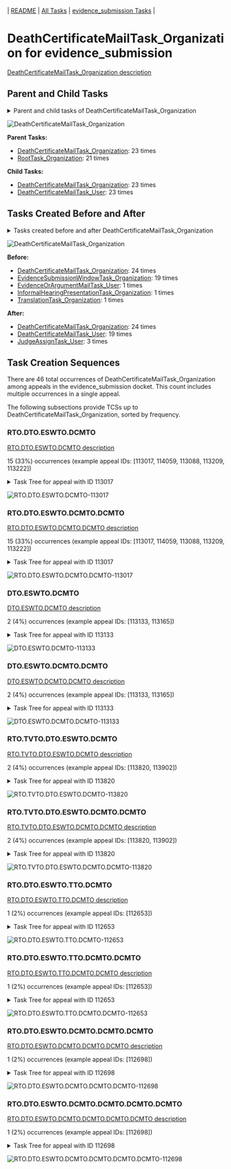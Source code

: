 <!-- DO NOT EDIT THIS FILE.  This file is autogenerated. -->
| [README](../README.md) | [All Tasks](../alltasks.md) | [evidence_submission Tasks](tasklist.md) |

# DeathCertificateMailTask_Organization for evidence_submission

[DeathCertificateMailTask_Organization description](../descr/DeathCertificateMailTask_Organization.md)

## Parent and Child Tasks

<details><summary markdown='span'>Parent and child tasks of DeathCertificateMailTask_Organization
</summary>

```
digraph G {
rankdir=LR;
node [shape=box]
"DeathCertificateMailTask_Organization" -> "DeathCertificateMailTask_User" [label=23]
"DeathCertificateMailTask_Organization" -> "DeathCertificateMailTask_Organization" [label=23]
"DeathCertificateMailTask_Organization" -> "DeathCertificateMailTask_Organization" [label=23]
"RootTask_Organization" -> "DeathCertificateMailTask_Organization" [label=21]
}
```
</details>

![DeathCertificateMailTask_Organization](dot/DeathCertificateMailTask_Organization-parentchild.dot.png)

**Parent Tasks:**

   * [DeathCertificateMailTask_Organization](DeathCertificateMailTask_Organization.md): 23 times
   * [RootTask_Organization](RootTask_Organization.md): 21 times

**Child Tasks:**

   * [DeathCertificateMailTask_Organization](DeathCertificateMailTask_Organization.md): 23 times
   * [DeathCertificateMailTask_User](DeathCertificateMailTask_User.md): 23 times

## Tasks Created Before and After

<details><summary markdown='span'>Tasks created before and after DeathCertificateMailTask_Organization</summary>

```
digraph G {
rankdir=LR;

"DeathCertificateMailTask_Organization" -> "DeathCertificateMailTask_Organization" [label=24]
"DeathCertificateMailTask_Organization" -> "DeathCertificateMailTask_User" [label=19]
"DeathCertificateMailTask_Organization" -> "JudgeAssignTask_User" [label=3]
"DeathCertificateMailTask_Organization" -> "DeathCertificateMailTask_Organization" [label=24]
"EvidenceSubmissionWindowTask_Organization" -> "DeathCertificateMailTask_Organization" [label=19]
"TranslationTask_Organization" -> "DeathCertificateMailTask_Organization" [label=1]
"InformalHearingPresentationTask_Organization" -> "DeathCertificateMailTask_Organization" [label=1]
"EvidenceOrArgumentMailTask_User" -> "DeathCertificateMailTask_Organization" [label=1]
}
```
</details>

![DeathCertificateMailTask_Organization](dot/DeathCertificateMailTask_Organization.dot.png)

**Before:**

   * [DeathCertificateMailTask_Organization](DeathCertificateMailTask_Organization.md): 24 times
   * [EvidenceSubmissionWindowTask_Organization](EvidenceSubmissionWindowTask_Organization.md): 19 times
   * [EvidenceOrArgumentMailTask_User](EvidenceOrArgumentMailTask_User.md): 1 times
   * [InformalHearingPresentationTask_Organization](InformalHearingPresentationTask_Organization.md): 1 times
   * [TranslationTask_Organization](TranslationTask_Organization.md): 1 times

**After:**

   * [DeathCertificateMailTask_Organization](DeathCertificateMailTask_Organization.md): 24 times
   * [DeathCertificateMailTask_User](DeathCertificateMailTask_User.md): 19 times
   * [JudgeAssignTask_User](JudgeAssignTask_User.md): 3 times

## Task Creation Sequences

There are 46 total occurrences of DeathCertificateMailTask_Organization among appeals in the evidence_submission docket.  This count includes multiple occurrences in a single appeal.

The following subsections provide TCSs up to DeathCertificateMailTask_Organization, sorted by frequency.

### RTO.DTO.ESWTO.DCMTO

[RTO.DTO.ESWTO.DCMTO description](../descr/RTO.DTO.ESWTO.DCMTO.md)

15 (33%) occurrences (example appeal IDs: [113017, 114059, 113088, 113209, 113222])

<details><summary markdown='span'>Task Tree for appeal with ID 113017</summary>

```
@startuml
skinparam {
  ObjectBorderColor #555
  ObjectBorderThickness 0
  ObjectFontStyle bold
  ObjectFontSize 14
  ObjectAttributeFontColor #333
  ObjectAttributeFontSize 12
}
  object 0.RootTask #8dd3c7 {
Organization
}
  object 1.DistributionTask #ffffb3 {
Organization
}
  object 2.EvidenceSubmissionWindowTask #fccde5 {
Organization
}
  object 3.DeathCertificateMailTask #fb8072 {
Organization  <back:white>    </back>
}
  object 4.DeathCertificateMailTask #fb8072 {
Organization  <back:white>    </back>
}
  object 5.DeathCertificateMailTask #fb8072 {
User
}
  object 6.JudgeAssignTask #ccebc5 {
User
}
  object 7.TimedHoldTask #fccde5 {
User
}
  object 8.DeathCertificateMailTask #fb8072 {
User
}
  object 9.JudgeDecisionReviewTask #d9d9d9 {
User
}
  object 10.AttorneyTask #bc80bd {
User
}
  object 11.JudgeAssignTask #ccebc5 {
User
}
  object 12.JudgeAssignTask #ccebc5 {
User
}
  object 13.JudgeDecisionReviewTask #d9d9d9 {
User
}
  object 14.AttorneyTask #bc80bd {
User
}
  object 15.BvaDispatchTask #b3de69 {
Organization
}
  object 16.BvaDispatchTask #b3de69 {
User
}
0.RootTask -- 1.DistributionTask
1.DistributionTask -- 2.EvidenceSubmissionWindowTask
0.RootTask -- 3.DeathCertificateMailTask
3.DeathCertificateMailTask -- 4.DeathCertificateMailTask
4.DeathCertificateMailTask -- 5.DeathCertificateMailTask
0.RootTask -- 6.JudgeAssignTask
8.DeathCertificateMailTask -- 7.TimedHoldTask
4.DeathCertificateMailTask -- 8.DeathCertificateMailTask
0.RootTask -- 9.JudgeDecisionReviewTask
9.JudgeDecisionReviewTask -- 10.AttorneyTask
0.RootTask -- 11.JudgeAssignTask
0.RootTask -- 12.JudgeAssignTask
0.RootTask -- 13.JudgeDecisionReviewTask
13.JudgeDecisionReviewTask -- 14.AttorneyTask
0.RootTask -- 15.BvaDispatchTask
15.BvaDispatchTask -- 16.BvaDispatchTask
@enduml
```
</details>

![RTO.DTO.ESWTO.DCMTO-113017](uml/RTO.DTO.ESWTO.DCMTO-113017.png)

### RTO.DTO.ESWTO.DCMTO.DCMTO

[RTO.DTO.ESWTO.DCMTO.DCMTO description](../descr/RTO.DTO.ESWTO.DCMTO.DCMTO.md)

15 (33%) occurrences (example appeal IDs: [113017, 114059, 113088, 113209, 113222])

<details><summary markdown='span'>Task Tree for appeal with ID 113017</summary>

```
@startuml
skinparam {
  ObjectBorderColor #555
  ObjectBorderThickness 0
  ObjectFontStyle bold
  ObjectFontSize 14
  ObjectAttributeFontColor #333
  ObjectAttributeFontSize 12
}
  object 0.RootTask #8dd3c7 {
Organization
}
  object 1.DistributionTask #ffffb3 {
Organization
}
  object 2.EvidenceSubmissionWindowTask #fccde5 {
Organization
}
  object 3.DeathCertificateMailTask #fb8072 {
Organization  <back:white>    </back>
}
  object 4.DeathCertificateMailTask #fb8072 {
Organization  <back:white>    </back>
}
  object 5.DeathCertificateMailTask #fb8072 {
User
}
  object 6.JudgeAssignTask #ccebc5 {
User
}
  object 7.TimedHoldTask #fccde5 {
User
}
  object 8.DeathCertificateMailTask #fb8072 {
User
}
  object 9.JudgeDecisionReviewTask #d9d9d9 {
User
}
  object 10.AttorneyTask #bc80bd {
User
}
  object 11.JudgeAssignTask #ccebc5 {
User
}
  object 12.JudgeAssignTask #ccebc5 {
User
}
  object 13.JudgeDecisionReviewTask #d9d9d9 {
User
}
  object 14.AttorneyTask #bc80bd {
User
}
  object 15.BvaDispatchTask #b3de69 {
Organization
}
  object 16.BvaDispatchTask #b3de69 {
User
}
0.RootTask -- 1.DistributionTask
1.DistributionTask -- 2.EvidenceSubmissionWindowTask
0.RootTask -- 3.DeathCertificateMailTask
3.DeathCertificateMailTask -- 4.DeathCertificateMailTask
4.DeathCertificateMailTask -- 5.DeathCertificateMailTask
0.RootTask -- 6.JudgeAssignTask
8.DeathCertificateMailTask -- 7.TimedHoldTask
4.DeathCertificateMailTask -- 8.DeathCertificateMailTask
0.RootTask -- 9.JudgeDecisionReviewTask
9.JudgeDecisionReviewTask -- 10.AttorneyTask
0.RootTask -- 11.JudgeAssignTask
0.RootTask -- 12.JudgeAssignTask
0.RootTask -- 13.JudgeDecisionReviewTask
13.JudgeDecisionReviewTask -- 14.AttorneyTask
0.RootTask -- 15.BvaDispatchTask
15.BvaDispatchTask -- 16.BvaDispatchTask
@enduml
```
</details>

![RTO.DTO.ESWTO.DCMTO.DCMTO-113017](uml/RTO.DTO.ESWTO.DCMTO.DCMTO-113017.png)

### DTO.ESWTO.DCMTO

[DTO.ESWTO.DCMTO description](../descr/DTO.ESWTO.DCMTO.md)

2 (4%) occurrences (example appeal IDs: [113133, 113165])

<details><summary markdown='span'>Task Tree for appeal with ID 113133</summary>

```
@startuml
skinparam {
  ObjectBorderColor #555
  ObjectBorderThickness 0
  ObjectFontStyle bold
  ObjectFontSize 14
  ObjectAttributeFontColor #333
  ObjectAttributeFontSize 12
}
  object 0.RootTask #8dd3c7 {
Organization
}
  object 1.DistributionTask #ffffb3 {
Organization
}
  object 2.EvidenceSubmissionWindowTask #fccde5 {
Organization
}
  object 3.DeathCertificateMailTask #fb8072 {
Organization  <back:white>    </back>
}
  object 4.DeathCertificateMailTask #fb8072 {
Organization  <back:white>    </back>
}
  object 5.DeathCertificateMailTask #fb8072 {
User
}
  object 6.JudgeAssignTask #ccebc5 {
User
}
0.RootTask -- 1.DistributionTask
1.DistributionTask -- 2.EvidenceSubmissionWindowTask
0.RootTask -- 3.DeathCertificateMailTask
3.DeathCertificateMailTask -- 4.DeathCertificateMailTask
4.DeathCertificateMailTask -- 5.DeathCertificateMailTask
0.RootTask -- 6.JudgeAssignTask
@enduml
```
</details>

![DTO.ESWTO.DCMTO-113133](uml/DTO.ESWTO.DCMTO-113133.png)

### DTO.ESWTO.DCMTO.DCMTO

[DTO.ESWTO.DCMTO.DCMTO description](../descr/DTO.ESWTO.DCMTO.DCMTO.md)

2 (4%) occurrences (example appeal IDs: [113133, 113165])

<details><summary markdown='span'>Task Tree for appeal with ID 113133</summary>

```
@startuml
skinparam {
  ObjectBorderColor #555
  ObjectBorderThickness 0
  ObjectFontStyle bold
  ObjectFontSize 14
  ObjectAttributeFontColor #333
  ObjectAttributeFontSize 12
}
  object 0.RootTask #8dd3c7 {
Organization
}
  object 1.DistributionTask #ffffb3 {
Organization
}
  object 2.EvidenceSubmissionWindowTask #fccde5 {
Organization
}
  object 3.DeathCertificateMailTask #fb8072 {
Organization  <back:white>    </back>
}
  object 4.DeathCertificateMailTask #fb8072 {
Organization  <back:white>    </back>
}
  object 5.DeathCertificateMailTask #fb8072 {
User
}
  object 6.JudgeAssignTask #ccebc5 {
User
}
0.RootTask -- 1.DistributionTask
1.DistributionTask -- 2.EvidenceSubmissionWindowTask
0.RootTask -- 3.DeathCertificateMailTask
3.DeathCertificateMailTask -- 4.DeathCertificateMailTask
4.DeathCertificateMailTask -- 5.DeathCertificateMailTask
0.RootTask -- 6.JudgeAssignTask
@enduml
```
</details>

![DTO.ESWTO.DCMTO.DCMTO-113133](uml/DTO.ESWTO.DCMTO.DCMTO-113133.png)

### RTO.TVTO.DTO.ESWTO.DCMTO

[RTO.TVTO.DTO.ESWTO.DCMTO description](../descr/RTO.TVTO.DTO.ESWTO.DCMTO.md)

2 (4%) occurrences (example appeal IDs: [113820, 113902])

<details><summary markdown='span'>Task Tree for appeal with ID 113820</summary>

```
@startuml
skinparam {
  ObjectBorderColor #555
  ObjectBorderThickness 0
  ObjectFontStyle bold
  ObjectFontSize 14
  ObjectAttributeFontColor #333
  ObjectAttributeFontSize 12
}
  object 0.RootTask #8dd3c7 {
Organization
}
  object 1.TrackVeteranTask #bebada {
Organization
}
  object 2.DistributionTask #ffffb3 {
Organization
}
  object 3.EvidenceSubmissionWindowTask #fccde5 {
Organization
}
  object 4.DeathCertificateMailTask #fb8072 {
Organization  <back:white>    </back>
}
  object 5.DeathCertificateMailTask #fb8072 {
Organization  <back:white>    </back>
}
  object 6.DeathCertificateMailTask #fb8072 {
User
}
  object 7.InformalHearingPresentationTask #fdb462 {
Organization
}
  object 8.InformalHearingPresentationTask #fdb462 {
User
}
  object 9.DeathCertificateMailTask #fb8072 {
Organization  <back:white>    </back>
}
  object 10.DeathCertificateMailTask #fb8072 {
Organization  <back:white>    </back>
}
  object 11.DeathCertificateMailTask #fb8072 {
User
}
  object 12.DeathCertificateMailTask #fb8072 {
User
}
  object 13.TimedHoldTask #fccde5 {
User
}
  object 14.InformalHearingPresentationTask #fdb462 {
User
}
  object 15.TimedHoldTask #fccde5 {
User
}
  object 16.JudgeAssignTask #ccebc5 {
User
}
  object 17.JudgeDecisionReviewTask #d9d9d9 {
User
}
  object 18.AttorneyTask #bc80bd {
User
}
  object 19.BvaDispatchTask #b3de69 {
Organization
}
  object 20.BvaDispatchTask #b3de69 {
User
}
0.RootTask -- 1.TrackVeteranTask
0.RootTask -- 2.DistributionTask
2.DistributionTask -- 3.EvidenceSubmissionWindowTask
0.RootTask -- 4.DeathCertificateMailTask
4.DeathCertificateMailTask -- 5.DeathCertificateMailTask
5.DeathCertificateMailTask -- 6.DeathCertificateMailTask
2.DistributionTask -- 7.InformalHearingPresentationTask
7.InformalHearingPresentationTask -- 8.InformalHearingPresentationTask
0.RootTask -- 9.DeathCertificateMailTask
9.DeathCertificateMailTask -- 10.DeathCertificateMailTask
10.DeathCertificateMailTask -- 11.DeathCertificateMailTask
10.DeathCertificateMailTask -- 12.DeathCertificateMailTask
12.DeathCertificateMailTask -- 13.TimedHoldTask
7.InformalHearingPresentationTask -- 14.InformalHearingPresentationTask
12.DeathCertificateMailTask -- 15.TimedHoldTask
0.RootTask -- 16.JudgeAssignTask
0.RootTask -- 17.JudgeDecisionReviewTask
17.JudgeDecisionReviewTask -- 18.AttorneyTask
0.RootTask -- 19.BvaDispatchTask
19.BvaDispatchTask -- 20.BvaDispatchTask
@enduml
```
</details>

![RTO.TVTO.DTO.ESWTO.DCMTO-113820](uml/RTO.TVTO.DTO.ESWTO.DCMTO-113820.png)

### RTO.TVTO.DTO.ESWTO.DCMTO.DCMTO

[RTO.TVTO.DTO.ESWTO.DCMTO.DCMTO description](../descr/RTO.TVTO.DTO.ESWTO.DCMTO.DCMTO.md)

2 (4%) occurrences (example appeal IDs: [113820, 113902])

<details><summary markdown='span'>Task Tree for appeal with ID 113820</summary>

```
@startuml
skinparam {
  ObjectBorderColor #555
  ObjectBorderThickness 0
  ObjectFontStyle bold
  ObjectFontSize 14
  ObjectAttributeFontColor #333
  ObjectAttributeFontSize 12
}
  object 0.RootTask #8dd3c7 {
Organization
}
  object 1.TrackVeteranTask #bebada {
Organization
}
  object 2.DistributionTask #ffffb3 {
Organization
}
  object 3.EvidenceSubmissionWindowTask #fccde5 {
Organization
}
  object 4.DeathCertificateMailTask #fb8072 {
Organization  <back:white>    </back>
}
  object 5.DeathCertificateMailTask #fb8072 {
Organization  <back:white>    </back>
}
  object 6.DeathCertificateMailTask #fb8072 {
User
}
  object 7.InformalHearingPresentationTask #fdb462 {
Organization
}
  object 8.InformalHearingPresentationTask #fdb462 {
User
}
  object 9.DeathCertificateMailTask #fb8072 {
Organization  <back:white>    </back>
}
  object 10.DeathCertificateMailTask #fb8072 {
Organization  <back:white>    </back>
}
  object 11.DeathCertificateMailTask #fb8072 {
User
}
  object 12.DeathCertificateMailTask #fb8072 {
User
}
  object 13.TimedHoldTask #fccde5 {
User
}
  object 14.InformalHearingPresentationTask #fdb462 {
User
}
  object 15.TimedHoldTask #fccde5 {
User
}
  object 16.JudgeAssignTask #ccebc5 {
User
}
  object 17.JudgeDecisionReviewTask #d9d9d9 {
User
}
  object 18.AttorneyTask #bc80bd {
User
}
  object 19.BvaDispatchTask #b3de69 {
Organization
}
  object 20.BvaDispatchTask #b3de69 {
User
}
0.RootTask -- 1.TrackVeteranTask
0.RootTask -- 2.DistributionTask
2.DistributionTask -- 3.EvidenceSubmissionWindowTask
0.RootTask -- 4.DeathCertificateMailTask
4.DeathCertificateMailTask -- 5.DeathCertificateMailTask
5.DeathCertificateMailTask -- 6.DeathCertificateMailTask
2.DistributionTask -- 7.InformalHearingPresentationTask
7.InformalHearingPresentationTask -- 8.InformalHearingPresentationTask
0.RootTask -- 9.DeathCertificateMailTask
9.DeathCertificateMailTask -- 10.DeathCertificateMailTask
10.DeathCertificateMailTask -- 11.DeathCertificateMailTask
10.DeathCertificateMailTask -- 12.DeathCertificateMailTask
12.DeathCertificateMailTask -- 13.TimedHoldTask
7.InformalHearingPresentationTask -- 14.InformalHearingPresentationTask
12.DeathCertificateMailTask -- 15.TimedHoldTask
0.RootTask -- 16.JudgeAssignTask
0.RootTask -- 17.JudgeDecisionReviewTask
17.JudgeDecisionReviewTask -- 18.AttorneyTask
0.RootTask -- 19.BvaDispatchTask
19.BvaDispatchTask -- 20.BvaDispatchTask
@enduml
```
</details>

![RTO.TVTO.DTO.ESWTO.DCMTO.DCMTO-113820](uml/RTO.TVTO.DTO.ESWTO.DCMTO.DCMTO-113820.png)

### RTO.DTO.ESWTO.TTO.DCMTO

[RTO.DTO.ESWTO.TTO.DCMTO description](../descr/RTO.DTO.ESWTO.TTO.DCMTO.md)

1 (2%) occurrences (example appeal IDs: [112653])

<details><summary markdown='span'>Task Tree for appeal with ID 112653</summary>

```
@startuml
skinparam {
  ObjectBorderColor #555
  ObjectBorderThickness 0
  ObjectFontStyle bold
  ObjectFontSize 14
  ObjectAttributeFontColor #333
  ObjectAttributeFontSize 12
}
  object 0.RootTask #8dd3c7 {
Organization
}
  object 1.DistributionTask #ffffb3 {
Organization
}
  object 2.EvidenceSubmissionWindowTask #fccde5 {
Organization
}
  object 3.TranslationTask #bebada {
Organization
}
  object 4.DeathCertificateMailTask #fb8072 {
Organization  <back:white>    </back>
}
  object 5.DeathCertificateMailTask #fb8072 {
Organization  <back:white>    </back>
}
  object 6.DeathCertificateMailTask #fb8072 {
User
}
  object 7.TimedHoldTask #fccde5 {
User
}
  object 8.TranslationTask #bebada {
User
}
  object 9.DeathCertificateMailTask #fb8072 {
User
}
  object 10.TranslationTask #bebada {
User
}
  object 11.JudgeAssignTask #ccebc5 {
User
}
  object 12.JudgeDecisionReviewTask #d9d9d9 {
User
}
  object 13.AttorneyTask #bc80bd {
User
}
  object 14.BvaDispatchTask #b3de69 {
Organization
}
  object 15.BvaDispatchTask #b3de69 {
User
}
0.RootTask -- 1.DistributionTask
1.DistributionTask -- 2.EvidenceSubmissionWindowTask
1.DistributionTask -- 3.TranslationTask
0.RootTask -- 4.DeathCertificateMailTask
4.DeathCertificateMailTask -- 5.DeathCertificateMailTask
5.DeathCertificateMailTask -- 6.DeathCertificateMailTask
9.DeathCertificateMailTask -- 7.TimedHoldTask
3.TranslationTask -- 8.TranslationTask
5.DeathCertificateMailTask -- 9.DeathCertificateMailTask
3.TranslationTask -- 10.TranslationTask
0.RootTask -- 11.JudgeAssignTask
0.RootTask -- 12.JudgeDecisionReviewTask
12.JudgeDecisionReviewTask -- 13.AttorneyTask
0.RootTask -- 14.BvaDispatchTask
14.BvaDispatchTask -- 15.BvaDispatchTask
@enduml
```
</details>

![RTO.DTO.ESWTO.TTO.DCMTO-112653](uml/RTO.DTO.ESWTO.TTO.DCMTO-112653.png)

### RTO.DTO.ESWTO.TTO.DCMTO.DCMTO

[RTO.DTO.ESWTO.TTO.DCMTO.DCMTO description](../descr/RTO.DTO.ESWTO.TTO.DCMTO.DCMTO.md)

1 (2%) occurrences (example appeal IDs: [112653])

<details><summary markdown='span'>Task Tree for appeal with ID 112653</summary>

```
@startuml
skinparam {
  ObjectBorderColor #555
  ObjectBorderThickness 0
  ObjectFontStyle bold
  ObjectFontSize 14
  ObjectAttributeFontColor #333
  ObjectAttributeFontSize 12
}
  object 0.RootTask #8dd3c7 {
Organization
}
  object 1.DistributionTask #ffffb3 {
Organization
}
  object 2.EvidenceSubmissionWindowTask #fccde5 {
Organization
}
  object 3.TranslationTask #bebada {
Organization
}
  object 4.DeathCertificateMailTask #fb8072 {
Organization  <back:white>    </back>
}
  object 5.DeathCertificateMailTask #fb8072 {
Organization  <back:white>    </back>
}
  object 6.DeathCertificateMailTask #fb8072 {
User
}
  object 7.TimedHoldTask #fccde5 {
User
}
  object 8.TranslationTask #bebada {
User
}
  object 9.DeathCertificateMailTask #fb8072 {
User
}
  object 10.TranslationTask #bebada {
User
}
  object 11.JudgeAssignTask #ccebc5 {
User
}
  object 12.JudgeDecisionReviewTask #d9d9d9 {
User
}
  object 13.AttorneyTask #bc80bd {
User
}
  object 14.BvaDispatchTask #b3de69 {
Organization
}
  object 15.BvaDispatchTask #b3de69 {
User
}
0.RootTask -- 1.DistributionTask
1.DistributionTask -- 2.EvidenceSubmissionWindowTask
1.DistributionTask -- 3.TranslationTask
0.RootTask -- 4.DeathCertificateMailTask
4.DeathCertificateMailTask -- 5.DeathCertificateMailTask
5.DeathCertificateMailTask -- 6.DeathCertificateMailTask
9.DeathCertificateMailTask -- 7.TimedHoldTask
3.TranslationTask -- 8.TranslationTask
5.DeathCertificateMailTask -- 9.DeathCertificateMailTask
3.TranslationTask -- 10.TranslationTask
0.RootTask -- 11.JudgeAssignTask
0.RootTask -- 12.JudgeDecisionReviewTask
12.JudgeDecisionReviewTask -- 13.AttorneyTask
0.RootTask -- 14.BvaDispatchTask
14.BvaDispatchTask -- 15.BvaDispatchTask
@enduml
```
</details>

![RTO.DTO.ESWTO.TTO.DCMTO.DCMTO-112653](uml/RTO.DTO.ESWTO.TTO.DCMTO.DCMTO-112653.png)

### RTO.DTO.ESWTO.DCMTO.DCMTO.DCMTO

[RTO.DTO.ESWTO.DCMTO.DCMTO.DCMTO description](../descr/RTO.DTO.ESWTO.DCMTO.DCMTO.DCMTO.md)

1 (2%) occurrences (example appeal IDs: [112698])

<details><summary markdown='span'>Task Tree for appeal with ID 112698</summary>

```
@startuml
skinparam {
  ObjectBorderColor #555
  ObjectBorderThickness 0
  ObjectFontStyle bold
  ObjectFontSize 14
  ObjectAttributeFontColor #333
  ObjectAttributeFontSize 12
}
  object 0.RootTask #8dd3c7 {
Organization
}
  object 1.DistributionTask #ffffb3 {
Organization
}
  object 2.EvidenceSubmissionWindowTask #fccde5 {
Organization
}
  object 3.DeathCertificateMailTask #fb8072 {
Organization  <back:white>    </back>
}
  object 4.DeathCertificateMailTask #fb8072 {
Organization  <back:white>    </back>
}
  object 5.DeathCertificateMailTask #fb8072 {
User
}
  object 6.DeathCertificateMailTask #fb8072 {
Organization  <back:white>    </back>
}
  object 7.DeathCertificateMailTask #fb8072 {
Organization  <back:white>    </back>
}
  object 8.DeathCertificateMailTask #fb8072 {
User
}
  object 9.DeathCertificateMailTask #fb8072 {
User
}
  object 10.SpecialCaseMovementTask #8dd3c7 {
User
}
  object 11.JudgeAssignTask #ccebc5 {
User
}
  object 12.JudgeDecisionReviewTask #d9d9d9 {
User
}
  object 13.AttorneyTask #bc80bd {
User
}
  object 14.ExtensionRequestMailTask #fdb462 {
Organization
}
  object 15.ExtensionRequestMailTask #fdb462 {
Organization
}
  object 16.ExtensionRequestMailTask #fdb462 {
User
}
  object 17.BvaDispatchTask #b3de69 {
Organization
}
  object 18.BvaDispatchTask #b3de69 {
User
}
0.RootTask -- 1.DistributionTask
1.DistributionTask -- 2.EvidenceSubmissionWindowTask
0.RootTask -- 3.DeathCertificateMailTask
3.DeathCertificateMailTask -- 4.DeathCertificateMailTask
4.DeathCertificateMailTask -- 5.DeathCertificateMailTask
0.RootTask -- 6.DeathCertificateMailTask
6.DeathCertificateMailTask -- 7.DeathCertificateMailTask
7.DeathCertificateMailTask -- 8.DeathCertificateMailTask
4.DeathCertificateMailTask -- 9.DeathCertificateMailTask
1.DistributionTask -- 10.SpecialCaseMovementTask
0.RootTask -- 11.JudgeAssignTask
0.RootTask -- 12.JudgeDecisionReviewTask
12.JudgeDecisionReviewTask -- 13.AttorneyTask
0.RootTask -- 14.ExtensionRequestMailTask
14.ExtensionRequestMailTask -- 15.ExtensionRequestMailTask
15.ExtensionRequestMailTask -- 16.ExtensionRequestMailTask
0.RootTask -- 17.BvaDispatchTask
17.BvaDispatchTask -- 18.BvaDispatchTask
@enduml
```
</details>

![RTO.DTO.ESWTO.DCMTO.DCMTO.DCMTO-112698](uml/RTO.DTO.ESWTO.DCMTO.DCMTO.DCMTO-112698.png)

### RTO.DTO.ESWTO.DCMTO.DCMTO.DCMTO.DCMTO

[RTO.DTO.ESWTO.DCMTO.DCMTO.DCMTO.DCMTO description](../descr/RTO.DTO.ESWTO.DCMTO.DCMTO.DCMTO.DCMTO.md)

1 (2%) occurrences (example appeal IDs: [112698])

<details><summary markdown='span'>Task Tree for appeal with ID 112698</summary>

```
@startuml
skinparam {
  ObjectBorderColor #555
  ObjectBorderThickness 0
  ObjectFontStyle bold
  ObjectFontSize 14
  ObjectAttributeFontColor #333
  ObjectAttributeFontSize 12
}
  object 0.RootTask #8dd3c7 {
Organization
}
  object 1.DistributionTask #ffffb3 {
Organization
}
  object 2.EvidenceSubmissionWindowTask #fccde5 {
Organization
}
  object 3.DeathCertificateMailTask #fb8072 {
Organization  <back:white>    </back>
}
  object 4.DeathCertificateMailTask #fb8072 {
Organization  <back:white>    </back>
}
  object 5.DeathCertificateMailTask #fb8072 {
User
}
  object 6.DeathCertificateMailTask #fb8072 {
Organization  <back:white>    </back>
}
  object 7.DeathCertificateMailTask #fb8072 {
Organization  <back:white>    </back>
}
  object 8.DeathCertificateMailTask #fb8072 {
User
}
  object 9.DeathCertificateMailTask #fb8072 {
User
}
  object 10.SpecialCaseMovementTask #8dd3c7 {
User
}
  object 11.JudgeAssignTask #ccebc5 {
User
}
  object 12.JudgeDecisionReviewTask #d9d9d9 {
User
}
  object 13.AttorneyTask #bc80bd {
User
}
  object 14.ExtensionRequestMailTask #fdb462 {
Organization
}
  object 15.ExtensionRequestMailTask #fdb462 {
Organization
}
  object 16.ExtensionRequestMailTask #fdb462 {
User
}
  object 17.BvaDispatchTask #b3de69 {
Organization
}
  object 18.BvaDispatchTask #b3de69 {
User
}
0.RootTask -- 1.DistributionTask
1.DistributionTask -- 2.EvidenceSubmissionWindowTask
0.RootTask -- 3.DeathCertificateMailTask
3.DeathCertificateMailTask -- 4.DeathCertificateMailTask
4.DeathCertificateMailTask -- 5.DeathCertificateMailTask
0.RootTask -- 6.DeathCertificateMailTask
6.DeathCertificateMailTask -- 7.DeathCertificateMailTask
7.DeathCertificateMailTask -- 8.DeathCertificateMailTask
4.DeathCertificateMailTask -- 9.DeathCertificateMailTask
1.DistributionTask -- 10.SpecialCaseMovementTask
0.RootTask -- 11.JudgeAssignTask
0.RootTask -- 12.JudgeDecisionReviewTask
12.JudgeDecisionReviewTask -- 13.AttorneyTask
0.RootTask -- 14.ExtensionRequestMailTask
14.ExtensionRequestMailTask -- 15.ExtensionRequestMailTask
15.ExtensionRequestMailTask -- 16.ExtensionRequestMailTask
0.RootTask -- 17.BvaDispatchTask
17.BvaDispatchTask -- 18.BvaDispatchTask
@enduml
```
</details>

![RTO.DTO.ESWTO.DCMTO.DCMTO.DCMTO.DCMTO-112698](uml/RTO.DTO.ESWTO.DCMTO.DCMTO.DCMTO.DCMTO-112698.png)

